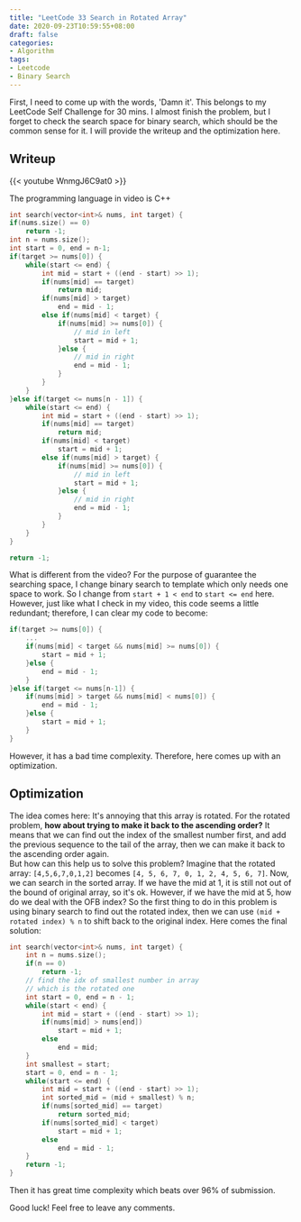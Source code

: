 ```yaml
---
title: "LeetCode 33 Search in Rotated Array"
date: 2020-09-23T10:59:55+08:00
draft: false
categories:
- Algorithm
tags:
- Leetcode
- Binary Search
---
```


First, I need to come up with the words, 'Damn it'. This belongs to my LeetCode Self Challenge for 30 mins. I almost finish the problem, but I forget to check the search space for binary search, which should be the common sense for it. I will provide the writeup and the optimization here.

## Writeup
{{< youtube WnmgJ6C9at0 >}}  

The programming language in video is C++  

```cpp
int search(vector<int>& nums, int target) {
if(nums.size() == 0)
    return -1;
int n = nums.size();
int start = 0, end = n-1;
if(target >= nums[0]) {
    while(start <= end) {
        int mid = start + ((end - start) >> 1);
        if(nums[mid] == target)
            return mid;
        if(nums[mid] > target)
            end = mid - 1;
        else if(nums[mid] < target) {
            if(nums[mid] >= nums[0]) {
                // mid in left
                start = mid + 1;
            }else {
                // mid in right
                end = mid - 1;
            }
        }
    }
}else if(target <= nums[n - 1]) {
    while(start <= end) {
        int mid = start + ((end - start) >> 1);
        if(nums[mid] == target)
            return mid;
        if(nums[mid] < target)
            start = mid + 1;
        else if(nums[mid] > target) {
            if(nums[mid] >= nums[0]) {
                // mid in left
                start = mid + 1;
            }else {
                // mid in right
                end = mid - 1;
            }
        }
    }
}

return -1;
```
What is different from the video? For the purpose of guarantee the searching space, I change binary search to template which only needs one space to work. So I change from `start + 1 < end` to `start <= end` here. However, just like what I check in my video, this code seems a little redundant; therefore, I can clear my code to become:  
```cpp
if(target >= nums[0]) {
    ...
    if(nums[mid] < target && nums[mid] >= nums[0]) {
        start = mid + 1;
    }else {
        end = mid - 1;
    }
}else if(target <= nums[n-1]) {
    if(nums[mid] > target && nums[mid] < nums[0]) {
        end = mid - 1;
    }else {
        start = mid + 1;
    }
}
```  
However, it has a bad time complexity. Therefore, here comes up with an optimization.

## Optimization
The idea comes here: It's annoying that this array is rotated. For the rotated problem, **how about trying to make it back to the ascending order?** It means that we can find out the index of the smallest number first, and add the previous sequence to the tail of the array, then we can make it back to the ascending order again.  
But how can this help us to solve this problem? Imagine that the rotated array: `[4,5,6,7,0,1,2]` becomes `[4, 5, 6, 7, 0, 1, 2, 4, 5, 6, 7]`. Now, we can search in the sorted array. If we have the mid at 1, it is still not out of the bound of original array, so it's ok. However, if we have the mid at 5, how do we deal with the OFB index? So the first thing to do in this problem is using binary search to find out the rotated index, then we can use `(mid + rotated index) % n`
to shift back to the original index. Here comes the final solution:  
```cpp
int search(vector<int>& nums, int target) {
    int n = nums.size();
    if(n == 0)
        return -1;
    // find the idx of smallest number in array
    // which is the rotated one
    int start = 0, end = n - 1;
    while(start < end) {
        int mid = start + ((end - start) >> 1);
        if(nums[mid] > nums[end])
            start = mid + 1;
        else
            end = mid;
    }
    int smallest = start;
    start = 0, end = n - 1;
    while(start <= end) {
        int mid = start + ((end - start) >> 1);
        int sorted_mid = (mid + smallest) % n;
        if(nums[sorted_mid] == target)
            return sorted_mid;
        if(nums[sorted_mid] < target)
            start = mid + 1;
        else
            end = mid - 1;
    }
    return -1;
}
```
Then it has great time complexity which beats over 96% of submission.

Good luck! Feel free to leave any comments.
